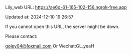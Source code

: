 Lily_web URL: https://ae6d-61-165-102-156.ngrok-free.app

Updated at: 2024-12-10 19:26:57

If you cannot open this URL, the server might be down.

Please contact: 

goley04@foxmail.com Or Wechat:GL_yeaH
